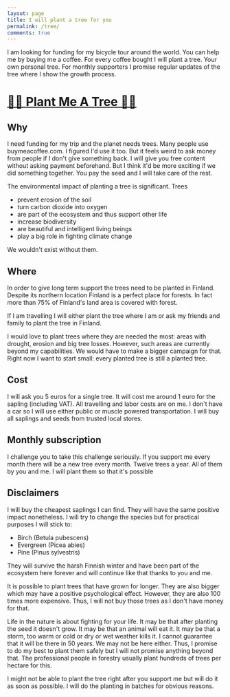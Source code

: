 ```yaml
---
layout: page
title: I will plant a tree for you
permalink: /tree/
comments: true
---
```


I am looking for funding for my bicycle tour around the world.
You can help me by buying me a coffee.
For every coffee bought I will plant a tree.
Your own personal tree.
For monthly supporters I promise regular updates of the tree where
I show the growth process.

# [🌿🌿 Plant Me A Tree 🌿🌿](https://buymeacoffee.com/eljas)

## Why

I need funding for my trip and the planet needs trees.
Many people use buymeacoffee.com.
I figured I'd use it too.
But it feels weird to ask money from people if I don't give something back.
I will give you free content without asking payment beforehand.
But I think it'd be more exciting if we did something together.
You pay the seed and I will take care of the rest.

The environmental impact of planting a tree is significant.
Trees
- prevent erosion of the soil
- turn carbon dioxide into oxygen
- are part of the ecosystem and thus support other life
- increase biodiversity
- are beautiful and intelligent living beings
- play a big role in fighting climate change

We wouldn't exist without them.

## Where

In order to give long term support the trees need to be planted in Finland.
Despite its northern location Finland is a perfect place for forests.
In fact more than 75% of Finland's land area is covered with forest.

If I am travelling I will either plant the tree where I am or ask my friends and family to plant the tree in Finland.

I would love to plant trees where they are needed the most: areas with drought, erosion and big tree losses.
However, such areas are currently beyond my capabilities.
We would have to make a bigger campaign for that.
Right now I want to start small: every planted tree is still a planted tree.

## Cost

I will ask you 5 euros for a single tree.
It will cost me around 1 euro for the sapling (including VAT).
All travelling and labor costs are on me.
I don't have a car so I will use either public or muscle powered transportation.
I will buy all saplings and seeds from trusted local stores.

## Monthly subscription

I challenge you to take this challenge seriously.
If you support me every month there will be a new tree every month.
Twelve trees a year.
All of them by you and me.
I will plant them so that it's possible 

## Disclaimers

I will buy the cheapest saplings I can find.
They will have the same positive impact nonetheless.
I will try to change the species but for practical purposes I will stick to:
- Birch (Betula pubescens)
- Evergreen (Picea abies)
- Pine (Pinus sylvestris)

They will survive the harsh Finnish winter and have been part of the ecosystem here forever and will continue like that thanks to you and me.

It is possible to plant trees that have grown for longer.
They are also bigger which may have a positive psychological effect.
However, they are also 100 times more expensive.
Thus, I will not buy those trees as I don't have money for that.

Life in the nature is about fighting for your life.
It may be that after planting the seed it doesn't grow.
It may be that an animal will eat it.
It may be that a storm, too warm or cold or dry or wet weather kills it.
I cannot guarantee that it will be there in 50 years.
We may not be here either.
Thus, I promise to do my best to plant them safely but I will not promise anything beyond that.
The professional people in forestry usually plant hundreds of trees per hectare for this.

I might not be able to plant the tree right after you support me but will do it as soon as possible.
I will do the planting in batches for obvious reasons.